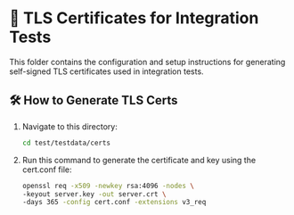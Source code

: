 # 📄 TLS Certificates for Integration Tests

This folder contains the configuration and setup instructions for generating self-signed TLS certificates used in integration tests.

## 🛠 How to Generate TLS Certs

1. Navigate to this directory:

    ```bash
    cd test/testdata/certs


2. Run this command to generate the certificate and key using the cert.conf file:

    ```bash
    openssl req -x509 -newkey rsa:4096 -nodes \
    -keyout server.key -out server.crt \
    -days 365 -config cert.conf -extensions v3_req